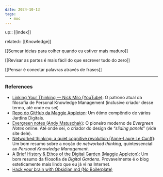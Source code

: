 ```yaml
---
date: 2024-10-13
tags:
  - moc
---
```


up:: [[index]]

related:: [[Knowledge]]

[[Semear ideias para colher quando eu estiver mais maduro]]

[[Revisar as partes é mais fácil do que escrever tudo do zero]]

[[Pensar é conectar palavras através de frases]]



---
### References
- [Linking Your Thinking — Nick Milo (YouTube)](https://www.youtube.com/@linkingyourthinking): O patrono atual da filosofia de Personal Knowledge Management (inclusive criador desse termo, até onde eu sei)
- [Repo do GitHub da Maggie Appleton](https://github.com/MaggieAppleton/digital-gardeners?tab=readme-ov-file#theory-philosophy-and-navel-gazing): Um ótimo compêndio de vários Jardins Digitais.
- [Evergreen notes (Andy Matuschak)](https://notes.andymatuschak.org/Evergreen_notes): O pioneiro moderno de _Evergreen Notes_ online. Até onde sei, o criador do design de “_sliding panels_” (vide site dele).
- [Networked thinking: a quiet cognitive revolution (Anne-Laure Le Cunff)](https://nesslabs.com/networked-thinking): Um bom resumo sobre a noção de _networked thinking_, quintessencial ao _Personal Knowledge Management_.
- [A Brief History & Ethos of the Digital Garden (Maggie Appleton)](https://maggieappleton.com/garden-history): Um bom resumo da filosofia de _Digital Gardens_. Provavelmente é o blog esteticamente mais lindo que eu já vi na Internet.
- [Hack your brain with Obsidian.md (No Boilerplate)](https://youtu.be/DbsAQSIKQXk)